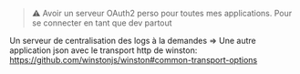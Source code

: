 
> :warning: Avoir un serveur OAuth2 perso pour toutes mes applications.
> Pour se connecter en tant que dev partout

Un serveur de centralisation des logs à la demandes
 => Une autre application json avec le transport http de winston: https://github.com/winstonjs/winston#common-transport-options


